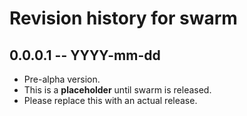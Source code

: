 # Revision history for swarm

## 0.0.0.1 -- YYYY-mm-dd

* Pre-alpha version.
* This is a __placeholder__ until swarm is released.
* Please replace this with an actual release.
